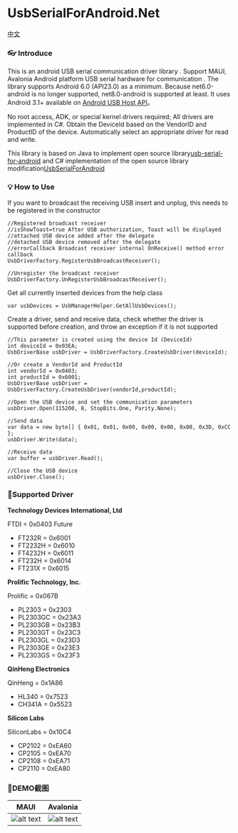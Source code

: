# UsbSerialForAndroid.Net

[中文](./README_CN.md)

### 👓 Introduce
This is an android USB serial communication driver library . Support MAUI, Avalonia Android platform USB serial hardware for communication . The library supports Android 6.0 (API23.0) as a minimum. Because net6.0-android is no longer supported, net8.0-android is supported at least. It uses Android 3.1+ available on [Android USB Host API](http://developer.android.com/guide/topics/connectivity/usb/host.html)。

No root access, ADK, or special kernel drivers required; All drivers are implemented in C#. Obtain the DeviceId based on the VendorID and ProductID of the device. Automatically select an appropriate driver for read and write.

This library is based on Java to implement open source library[usb-serial-for-android](https://github.com/mik3y/usb-serial-for-android) and C# implementation of the open source library modification[UsbSerialForAndroid](https://github.com/anotherlab/UsbSerialForAndroid)

### 💡 How to Use

If you want to broadcast the receiving USB insert and unplug, this needs to be registered in the constructor
```
//Registered broadcast receiver
//isShowToast=true After USB authorization, Toast will be displayed
//attached USB device added after the delegate
//detached USB device removed after the delegate
//errorCallback Broadcast receiver internal OnReceive() method error callback
UsbDriverFactory.RegisterUsbBroadcastReceiver();

//Unregister the broadcast receiver
UsbDriverFactory.UnRegisterUsbBroadcastReceiver();
```

Get all currently inserted devices from the help class
```
var usbDevices = UsbManagerHelper.GetAllUsbDevices();
```

Create a driver, send and receive data, check whether the driver is supported before creation, and throw an exception if it is not supported
```
//This parameter is created using the device Id (DeviceId)
int deviceId = 0x03EA;
UsbDriverBase usbDriver = UsbDriverFactory.CreateUsbDriver(deviceId);

//Or create a VendorId and ProductId
int vendorId = 0x0403;
int productId = 0x6001;
UsbDriverBase usbDriver = UsbDriverFactory.CreateUsbDriver(vendorId,productId);

//Open the USB device and set the communication parameters
usbDriver.Open(115200, 8, StopBits.One, Parity.None);

//Send data
var data = new byte[] { 0x01, 0x01, 0x00, 0x00, 0x00, 0x08, 0x3D, 0xCC };
usbDriver.Write(data);

//Receive data
var buffer = usbDriver.Read();

//Close the USB device
usbDriver.Close();
```

### 🚀Supported Driver

**Technology Devices International, Ltd**

FTDI = 0x0403 Future 

- FT232R = 0x6001
- FT2232H = 0x6010
- FT4232H = 0x6011
- FT232H = 0x6014
- FT231X = 0x6015

**Prolific Technology, Inc.** 

Prolific = 0x067B 

- PL2303 = 0x2303
- PL2303GC = 0x23A3
- PL2303GB = 0x23B3
- PL2303GT = 0x23C3
- PL2303GL = 0x23D3
- PL2303GE = 0x23E3
- PL2303GS = 0x23F3

**QinHeng Electronics** 

QinHeng = 0x1A86 

- HL340 = 0x7523
- CH341A = 0x5523

**Silicon Labs** 

SiliconLabs = 0x10C4

- CP2102 = 0xEA60
- CP2105 = 0xEA70
- CP2108 = 0xEA71
- CP2110 = 0xEA80

### 🎨DEMO截图

| MAUI | Avalonia |
| ----------- | ----------- |
| ![alt text](./Images/MauiDemo.jpg) | ![alt text](./Images/AvaloniaDemo.jpg) |

